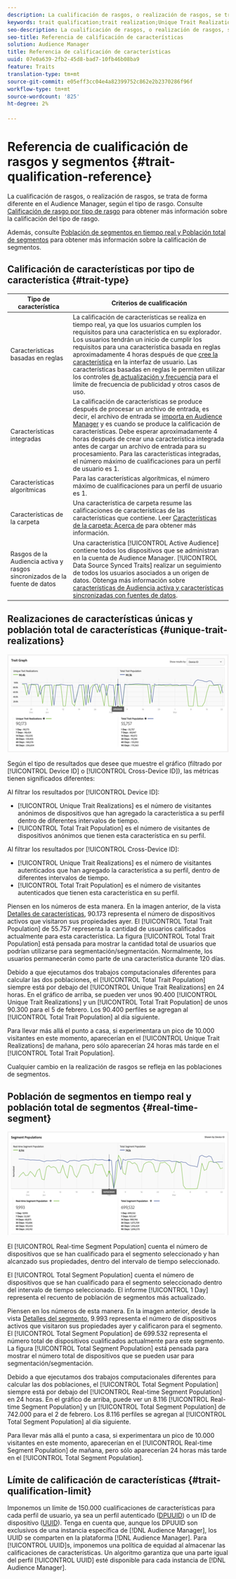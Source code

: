 ```yaml
---
description: La cualificación de rasgos, o realización de rasgos, se trata de forma diferente en el Audience Manager, según el tipo de rasgo. Consulte la tabla siguiente para obtener información detallada sobre la calificación de rasgos.
keywords: trait qualification;trait realization;Unique Trait Realizations;UTR;Total Trait Population;TTP
seo-description: La cualificación de rasgos, o realización de rasgos, se trata de forma diferente en el Audience Manager, según el tipo de rasgo. Consulte la tabla siguiente para obtener información detallada sobre la calificación de rasgos.
seo-title: Referencia de calificación de características
solution: Audience Manager
title: Referencia de calificación de características
uuid: 07e0a639-2fb2-45d8-bad7-10fb46b08ba9
feature: Traits
translation-type: tm+mt
source-git-commit: e05eff3cc04e4a82399752c862e2b2370286f96f
workflow-type: tm+mt
source-wordcount: '825'
ht-degree: 2%

---
```



# Referencia de cualificación de rasgos y segmentos {#trait-qualification-reference}

La cualificación de rasgos, o realización de rasgos, se trata de forma diferente en el Audience Manager, según el tipo de rasgo. Consulte [Calificación de rasgo por tipo de rasgo](#trait-type) para obtener más información sobre la calificación del tipo de rasgo.

Además, consulte [Población de segmentos en tiempo real y Población total de segmentos](#real-time-segment) para obtener más información sobre la calificación de segmentos.



## Calificación de características por tipo de característica {#trait-type}

| Tipo de característica | Criterios de cualificación |
|---|---|
| Características basadas en reglas | La calificación de características se realiza en tiempo real, ya que los usuarios cumplen los requisitos para una característica en su explorador. Los usuarios tendrán un inicio de cumplir los requisitos para una característica basada en reglas aproximadamente 4 horas después de que [cree la característica](create-onboarded-rule-based-traits.md#create-rules-based-or-onboarded-traits) en la interfaz de usuario. Las características basadas en reglas le permiten utilizar los controles [de actualización y frecuencia](../segments/recency-and-frequency.md) para el límite de frecuencia de publicidad y otros casos de uso. |
| Características integradas | La calificación de características se produce después de procesar un archivo de entrada, es decir, el archivo de entrada se [importa en Audience Manager](../../faq/faq-inbound-data-ingestion.md) y es cuando se produce la calificación de características. Debe esperar aproximadamente 4 horas después de crear una característica integrada antes de cargar un archivo de entrada para su procesamiento. Para las características integradas, el número máximo de cualificaciones para un perfil de usuario es 1. |
| Características algorítmicas | Para las características algorítmicas, el número máximo de cualificaciones para un perfil de usuario es 1. |
| Características de la carpeta | Una característica de carpeta resume las calificaciones de características de las características que contiene. Leer [Características de la carpeta: Acerca de](about-folder-traits.md) para obtener más información. |
| Rasgos de la Audiencia activa y rasgos sincronizados de la fuente de datos | Una característica [!UICONTROL Active Audience] contiene todos los dispositivos que se administran en la cuenta de Audience Manager. [!UICONTROL Data Source Synced Traits] realizar un seguimiento de todos los usuarios asociados a un origen de datos. Obtenga más información sobre [características de Audiencia activa y características sincronizadas con fuentes de datos](client-activity-synced-audience-traits.md). |

## Realizaciones de características únicas y población total de características {#unique-trait-realizations}

![realización de características únicas](assets/trait-graph.png)

Según el tipo de resultados que desee que muestre el gráfico (filtrado por [!UICONTROL Device ID] o [!UICONTROL Cross-Device ID]), las métricas tienen significados diferentes:

Al filtrar los resultados por [!UICONTROL Device ID]:

* [!UICONTROL Unique Trait Realizations] es el número de visitantes anónimos de dispositivos que han agregado la característica a su perfil dentro de diferentes intervalos de tiempo.
* [!UICONTROL Total Trait Population] es el número de visitantes de dispositivos anónimos que tienen esta característica en su perfil.

Al filtrar los resultados por [!UICONTROL Cross-Device ID]:

* [!UICONTROL Unique Trait Realizations] es el número de visitantes autenticados que han agregado la característica a su perfil, dentro de diferentes intervalos de tiempo.
* [!UICONTROL Total Trait Population] es el número de visitantes autenticados que tienen esta característica en su perfil.

Piensen en los números de esta manera. En la imagen anterior, de la vista [Detalles de características](../../features/traits/trait-details-page.md), 90.173 representa el número de dispositivos activos que visitaron sus propiedades ayer. El [!UICONTROL Total Trait Population] de 55.757 representa la cantidad de usuarios calificados actualmente para esta característica. La figura [!UICONTROL Total Trait Population] está pensada para mostrar la cantidad total de usuarios que podrían utilizarse para segmentación/segmentación. Normalmente, los usuarios permanecerán como parte de una característica durante 120 días.

Debido a que ejecutamos dos trabajos computacionales diferentes para calcular las dos poblaciones, el [!UICONTROL Total Trait Population] siempre está por debajo del [!UICONTROL Unique Trait Realizations] en 24 horas. En el gráfico de arriba, se pueden ver unos 90.400 [!UICONTROL Unique Trait Realizations] y un [!UICONTROL Total Trait Population] de unos 90.300 para el 5 de febrero. Los 90.400 perfiles se agregan al [!UICONTROL Total Trait Population] al día siguiente.

Para llevar más allá el punto a casa, si experimentara un pico de 10.000 visitantes en este momento, aparecerían en el [!UICONTROL Unique Trait Realizations] de mañana, pero sólo aparecerían 24 horas más tarde en el [!UICONTROL Total Trait Population].

Cualquier cambio en la realización de rasgos se refleja en las poblaciones de segmentos.

## Población de segmentos en tiempo real y población total de segmentos {#real-time-segment}

![realización de características únicas](assets/segment-graph.png)

El [!UICONTROL Real-time Segment Population] cuenta el número de dispositivos que se han cualificado para el segmento seleccionado y han alcanzado sus propiedades, dentro del intervalo de tiempo seleccionado.

El [!UICONTROL Total Segment Population] cuenta el número de dispositivos que se han cualificado para el segmento seleccionado dentro del intervalo de tiempo seleccionado. El informe [!UICONTROL 1 Day] representa el recuento de población de segmentos más actualizado.

Piensen en los números de esta manera. En la imagen anterior, desde la vista [Detalles del segmento](../../features/segments/segment-summary-view.md), 9.993 representa el número de dispositivos activos que visitaron sus propiedades ayer y calificaron para el segmento. El [!UICONTROL Total Segment Population] de 699.532 representa el número total de dispositivos cualificados actualmente para este segmento. La figura [!UICONTROL Total Segment Population] está pensada para mostrar el número total de dispositivos que se pueden usar para segmentación/segmentación.

Debido a que ejecutamos dos trabajos computacionales diferentes para calcular las dos poblaciones, el [!UICONTROL Total Segment Population] siempre está por debajo del [!UICONTROL Real-time Segment Population] en 24 horas. En el gráfico de arriba, puede ver un 8.116 [!UICONTROL Real-time Segment Population] y un [!UICONTROL Total Segment Population] de 742.000 para el 2 de febrero. Los 8.116 perfiles se agregan al [!UICONTROL Total Segment Population] al día siguiente.

Para llevar más allá el punto a casa, si experimentara un pico de 10.000 visitantes en este momento, aparecerían en el [!UICONTROL Real-time Segment Population] de mañana, pero sólo aparecerían 24 horas más tarde en el [!UICONTROL Total Segment Population].

## Límite de calificación de características {#trait-qualification-limit}

Imponemos un límite de 150.000 cualificaciones de características para cada perfil de usuario, ya sea un perfil autenticado ([DPUUID](../../reference/ids-in-aam.md)) o un ID de dispositivo ([UUID](../../reference/ids-in-aam.md)). Tenga en cuenta que, aunque los DPUUID son exclusivos de una instancia específica de [!DNL Audience Manager], los UUID se comparten en la plataforma [!DNL Audience Manager]. Para [!UICONTROL UUID]s, imponemos una política de equidad al almacenar las calificaciones de características. Un algoritmo garantiza que una parte igual del perfil [!UICONTROL UUID] esté disponible para cada instancia de [!DNL Audience Manager].

